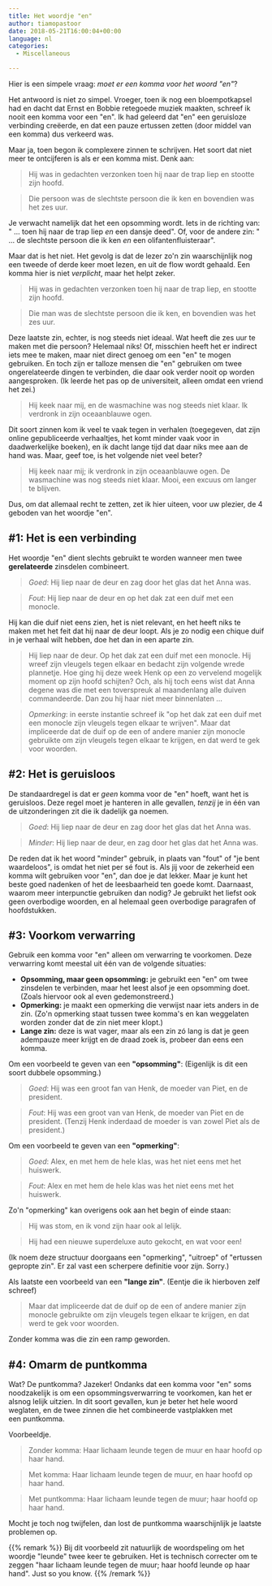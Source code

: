 ```yaml
---
title: Het woordje "en"
author: tiamopastoor
date: 2018-05-21T16:00:04+00:00
language: nl
categories:
  - Miscellaneous

---
```

Hier is een simpele vraag: _moet er een komma voor het woord "en"_?

Het antwoord is niet zo simpel. Vroeger, toen ik nog een bloempotkapsel had en dacht dat Ernst en Bobbie retegoede muziek maakten, schreef ik nooit een komma voor een "en". Ik had geleerd dat "en" een geruisloze verbinding creëerde, en dat een pauze ertussen zetten (door middel van een komma) dus verkeerd was.

Maar ja, toen begon ik complexere zinnen te schrijven. Het soort dat niet meer te ontcijferen is als er een komma mist. Denk aan:

> Hij was in gedachten verzonken toen hij naar de trap liep en stootte zijn hoofd.

> Die persoon was de slechtste persoon die ik ken en bovendien was het zes uur.

Je verwacht namelijk dat het een opsomming wordt. Iets in de richting van: " ... toen hij naar de trap liep _en_ een dansje deed". Of, voor de andere zin: " ... de slechtste persoon die ik ken _en_ een olifantenfluisteraar".


Maar dat is het niet. Het gevolg is dat de lezer zo'n zin waarschijnlijk nog een tweede of derde keer moet lezen, en uit de flow wordt gehaald. Een komma hier is niet _verplicht_, maar het helpt zeker.

> Hij was in gedachten verzonken toen hij naar de trap liep, en stootte zijn hoofd.

> Die man was de slechtste persoon die ik ken, en bovendien was het zes uur.

Deze laatste zin, echter, is nog steeds niet ideaal. Wat heeft die zes uur te maken met die persoon? Helemaal niks! Of, misschien heeft het er indirect iets mee te maken, maar niet direct genoeg om een "en" te mogen gebruiken. En toch zijn er talloze mensen die "en" gebruiken om twee ongerelateerde dingen te verbinden, die daar ook verder nooit op worden aangesproken. (Ik leerde het pas op de universiteit, alleen omdat een vriend het zei.)

> Hij keek naar mij, en de wasmachine was nog steeds niet klaar. Ik verdronk in zijn oceaanblauwe ogen.

Dit soort zinnen kom ik veel te vaak tegen in verhalen (toegegeven, dat zijn online gepubliceerde verhaaltjes, het komt minder vaak voor in daadwerkelijke boeken), en ik dacht lange tijd dat daar niks mee aan de hand was. Maar, geef toe, is het volgende niet veel beter?

> Hij keek naar mij; ik verdronk in zijn oceaanblauwe ogen. De wasmachine was nog steeds niet klaar. Mooi, een excuus om langer te blijven.

Dus, om dat allemaal recht te zetten, zet ik hier uiteen, voor uw plezier, de 4 geboden van het woordje "en".

## #1: Het is een verbinding

Het woordje "en" dient slechts gebruikt te worden wanneer men twee **gerelateerde** zinsdelen combineert.

> _Goed_: Hij liep naar de deur en zag door het glas dat het Anna was.

> _Fout_: Hij liep naar de deur en op het dak zat een duif met een monocle.

Hij kan die duif niet eens zien, het is niet relevant, en het heeft niks te maken met het feit dat hij naar de deur loopt. Als je zo nodig een chique duif in je verhaal wilt hebben, doe het dan in een aparte zin.

> Hij liep naar de deur. Op het dak zat een duif met een monocle. Hij wreef zijn vleugels tegen elkaar en bedacht zijn volgende wrede plannetje. Hoe ging hij deze week Henk op een zo vervelend mogelijk moment op zijn hoofd schijten? Och, als hij toch eens wist dat Anna degene was die met een toverspreuk al maandenlang alle duiven commandeerde. Dan zou hij haar niet meer binnenlaten ...

> _Opmerking_: in eerste instantie schreef ik "op het dak zat een duif met een monocle zijn vleugels tegen elkaar te wrijven". Maar dat impliceerde dat de duif op de een of andere manier zijn monocle gebruikte om zijn vleugels tegen elkaar te krijgen, en dat werd te gek voor woorden.

## #2: Het is geruisloos

De standaardregel is dat er _geen_ komma voor de "en" hoeft, want het is geruisloos. Deze regel moet je hanteren in alle gevallen, _tenzij_ je in één van de uitzonderingen zit die ik dadelijk ga noemen.

> _Goed_: Hij liep naar de deur en zag door het glas dat het Anna was.

> _Minder_: Hij liep naar de deur, en zag door het glas dat het Anna was.

De reden dat ik het woord "minder" gebruik, in plaats van "fout" of "je bent waardeloos", is omdat het niet per sé fout is. Als jij voor de zekerheid een komma wilt gebruiken voor "en", dan doe je dat lekker. Maar je kunt het beste goed nadenken of het de leesbaarheid ten goede komt. Daarnaast, waarom meer interpunctie gebruiken dan nodig? Je gebruikt het liefst ook geen overbodige woorden, en al helemaal geen overbodige paragrafen of hoofdstukken.

## #3: Voorkom verwarring

Gebruik een komma voor "en" alleen om verwarring te voorkomen. Deze verwarring komt meestal uit één van de volgende situaties:

  * **Opsomming, maar geen opsomming:** je gebruikt een "en" om twee zinsdelen te verbinden, maar het leest alsof je een opsomming doet. (Zoals hiervoor ook al even gedemonstreerd.)
  * **Opmerking:** je maakt een opmerking die verwijst naar iets anders in de zin. (Zo'n opmerking staat tussen twee komma's en kan weggelaten worden zonder dat de zin niet meer klopt.)
  * **Lange zin:** deze is wat vager, maar als een zin zó lang is dat je geen adempauze meer krijgt en de draad zoek is, probeer dan eens een komma.

Om een voorbeeld te geven van een **"opsomming"**: (Eigenlijk is dit een soort dubbele opsomming.)

> _Goed_: Hij was een groot fan van Henk, de moeder van Piet, en de president.

> _Fout_: Hij was een groot van van Henk, de moeder van Piet en de president. (Tenzij Henk inderdaad de moeder is van zowel Piet als de president.)

Om een voorbeeld te geven van een **"opmerking"**:

> _Goed_: Alex, en met hem de hele klas, was het niet eens met het huiswerk.

> _Fout_: Alex en met hem de hele klas was het niet eens met het huiswerk.

Zo'n "opmerking" kan overigens ook aan het begin of einde staan:

> Hij was stom, en ik vond zijn haar ook al lelijk.

> Hij had een nieuwe superdeluxe auto gekocht, en wat voor een!

(Ik noem deze structuur doorgaans een "opmerking", "uitroep" of "ertussen gepropte zin". Er zal vast een scherpere definitie voor zijn. Sorry.)

Als laatste een voorbeeld van een **"lange zin"**. (Eentje die ik hierboven zelf schreef)

> Maar dat impliceerde dat de duif op de een of andere manier zijn monocle gebruikte om zijn vleugels tegen elkaar te krijgen, en dat werd te gek voor woorden.

Zonder komma was die zin een ramp geworden.

## #4: Omarm de puntkomma

Wat? De puntkomma? Jazeker! Ondanks dat een komma voor "en" soms noodzakelijk is om een opsommingsverwarring te voorkomen, kan het er alsnog lelijk uitzien. In dit soort gevallen, kun je beter het hele woord weglaten, en de twee zinnen die het combineerde vastplakken met een puntkomma.

Voorbeeldje.

> Zonder komma: Haar lichaam leunde tegen de muur en haar hoofd op haar hand.

> Met komma: Haar lichaam leunde tegen de muur, en haar hoofd op haar hand.

> Met puntkomma: Haar lichaam leunde tegen de muur; haar hoofd op haar hand.

Mocht je toch nog twijfelen, dan lost de puntkomma waarschijnlijk je laatste problemen op.

{{% remark %}}
Bij dit voorbeeld zit natuurlijk de woordspeling om het woordje "leunde" twee keer te gebruiken. Het is technisch correcter om te zeggen "haar lichaam leunde tegen de muur; haar hoofd leunde op haar hand". Just so you know.
{{% /remark %}}